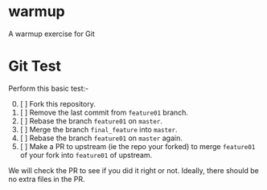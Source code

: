 # warmup
A warmup exercise for Git

# Git Test

Perform this basic test:-

0. [ ] Fork this repository.
1. [ ] Remove the last commit from `feature01` branch.
1. [ ] Rebase the branch `feature01` on `master`.
2. [ ] Merge the branch `final_feature` into `master`.
3. [ ] Rebase the branch `feature01` on `master` again.
4. [ ] Make a PR to upstream (ie the repo your forked) to merge `feature01` of your fork into `feature01` of upstream.

We will check the PR to see if you did it right or not. Ideally, there should be no extra files in the PR.